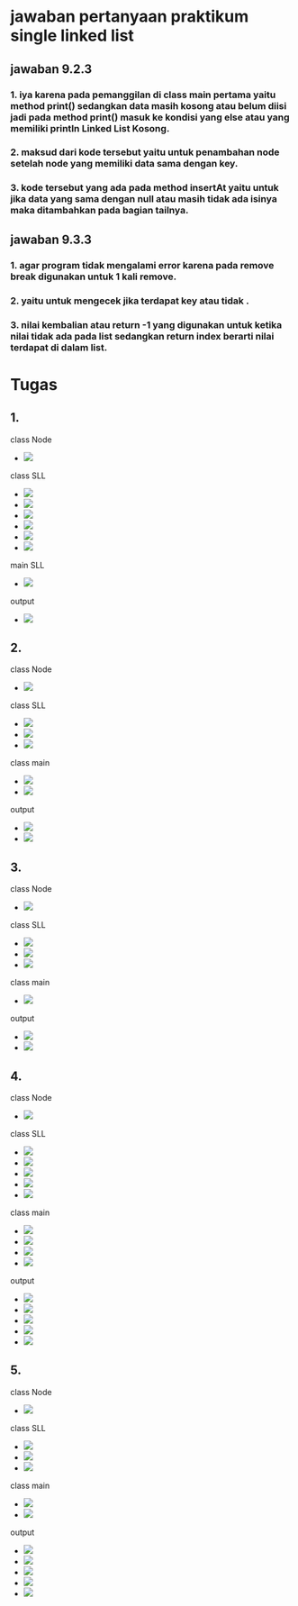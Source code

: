 # jawaban pertanyaan praktikum single linked list
## jawaban 9.2.3
### 1. iya karena pada pemanggilan di class main pertama yaitu method print() sedangkan data masih kosong atau belum diisi jadi pada method print() masuk ke kondisi yang else atau yang memiliki println Linked List Kosong.
### 2. maksud dari kode tersebut yaitu untuk penambahan node setelah node yang memiliki data sama dengan key.
### 3. kode tersebut yang ada pada method insertAt yaitu untuk jika data yang sama dengan null atau masih tidak ada isinya maka ditambahkan pada bagian tailnya.
## jawaban 9.3.3
### 1. agar program tidak mengalami error karena pada remove break digunakan untuk 1 kali remove.
### 2. yaitu untuk mengecek jika terdapat key atau tidak .
### 3. nilai kembalian atau return -1 yang digunakan untuk ketika nilai tidak ada pada list sedangkan return index berarti nilai terdapat di dalam list.

# Tugas
## 1.
class Node 
* <img src="./SingleLinkedList/ss/NodeNo1.png">
class SLL
* <img src="./SingleLinkedList/ss/SLLNo1_1.png">
* <img src="./SingleLinkedList/ss/SLLNo1_2.png">
* <img src="./SingleLinkedList/ss/SLLNo1_3.png">
* <img src="./SingleLinkedList/ss/SLLNo1_4.png">
* <img src="./SingleLinkedList/ss/SLLNo1_5.png">
* <img src="./SingleLinkedList/ss/SLLNo1_6.png">
main SLL
* <img src="./SingleLinkedList/ss/mainNo1.png">
output
* <img src="./SingleLinkedList/ss/outputNo1.png">
## 2.
class Node
* <img src="./SingleLinkedList/ss/NodeNo2.png">
class SLL
* <img src="./SingleLinkedList/ss/SLLNo2_1.png">
* <img src="./SingleLinkedList/ss/SLLNo2_2.png">
* <img src="./SingleLinkedList/ss/SLLNo2_3.png">
class main
* <img src="./SingleLinkedList/ss/mainNo2_1.png">
* <img src="./SingleLinkedList/ss/mainNo2_2.png">
output
* <img src="./SingleLinkedList/ss/outputNo2_1.png">
* <img src="./SingleLinkedList/ss/outputNo2_2.png">
## 3.
class Node
* <img src="./SingleLinkedList/ss/NodeNo3.png">
class SLL
* <img src="./SingleLinkedList/ss/SLLNo3_1.png">
* <img src="./SingleLinkedList/ss/SLLNo3_2.png">
* <img src="./SingleLinkedList/ss/SLLNo3_3.png">
class main
* <img src="./SingleLinkedList/ss/mainNo3.png">
output
* <img src="./SingleLinkedList/ss/outputNo3_1.png">
* <img src="./SingleLinkedList/ss/outputNo3_2.png">
## 4.
class Node
* <img src="./SingleLinkedList/ss/NodeNo4.png">
class SLL
* <img src="./SingleLinkedList/ss/SLLNo4_1.png">
* <img src="./SingleLinkedList/ss/SLLNo4_2.png">
* <img src="./SingleLinkedList/ss/SLLNo4_3.png">
* <img src="./SingleLinkedList/ss/SLLNo4_4.png">
* <img src="./SingleLinkedList/ss/SLLNo4_5.png">
class main
* <img src="./SingleLinkedList/ss/mainNo4_1.png">
* <img src="./SingleLinkedList/ss/mainNo4_2.png">
* <img src="./SingleLinkedList/ss/mainNo4_3.png">
* <img src="./SingleLinkedList/ss/mainNo4_4.png">
output
* <img src="./SingleLinkedList/ss/outputNo4_1.png">
* <img src="./SingleLinkedList/ss/outputNo4_2.png">
* <img src="./SingleLinkedList/ss/outputNo4_3.png">
* <img src="./SingleLinkedList/ss/outputNo4_4.png">
* <img src="./SingleLinkedList/ss/outputNo4_5.png">
## 5.
class Node
* <img src="./SingleLinkedList/ss/NodeNo5.png">
class SLL
* <img src="./SingleLinkedList/ss/SLLNo5_1.png">
* <img src="./SingleLinkedList/ss/SLLNo5_2.png">
* <img src="./SingleLinkedList/ss/SLLNo5_3.png">
class main
* <img src="./SingleLinkedList/ss/mainNo5_1.png">
* <img src="./SingleLinkedList/ss/mainNo5_2.png">
output
* <img src="./SingleLinkedList/ss/outputNo5_1.png">
* <img src="./SingleLinkedList/ss/outputNo5_2.png">
* <img src="./SingleLinkedList/ss/outputNo5_3.png">
* <img src="./SingleLinkedList/ss/outputNo5_4.png">
* <img src="./SingleLinkedList/ss/outputNo5_5.png">
